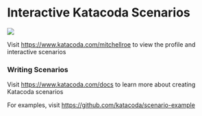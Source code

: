 # Interactive Katacoda Scenarios

[![](http://shields.katacoda.com/katacoda/mitchellroe/count.svg)](https://www.katacoda.com/mitchellroe "Get your profile on Katacoda.com")

Visit https://www.katacoda.com/mitchellroe to view the profile and interactive scenarios

### Writing Scenarios
Visit https://www.katacoda.com/docs to learn more about creating Katacoda scenarios

For examples, visit https://github.com/katacoda/scenario-example
